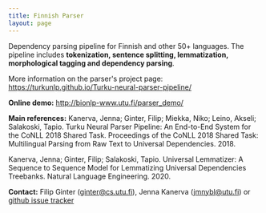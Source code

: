 ```yaml
---
title: Finnish Parser
layout: page
---
```


Dependency parsing pipeline for Finnish and other 50+ languages. The pipeline includes **tokenization, sentence splitting, lemmatization, morphological tagging and dependency parsing**.

 More information on the parser's project page: <https://turkunlp.github.io/Turku-neural-parser-pipeline/>
 
 **Online demo:** <http://bionlp-www.utu.fi/parser_demo/>
 
 **Main references:**
Kanerva, Jenna; Ginter, Filip; Miekka, Niko; Leino, Akseli; Salakoski, Tapio. Turku Neural Parser Pipeline: An End-to-End System for the CoNLL 2018 Shared Task. Proceedings of the CoNLL 2018 Shared Task: Multilingual Parsing from Raw Text to Universal Dependencies. 2018.

Kanerva, Jenna; Ginter, Filip; Salakoski, Tapio. Universal Lemmatizer: A Sequence to Sequence Model for Lemmatizing Universal Dependencies Treebanks. Natural Language Engineering. 2020.
 
 **Contact:** Filip Ginter (ginter@cs.utu.fi), Jenna Kanerva (jmnybl@utu.fi) or [github issue tracker](https://github.com/TurkuNLP/Turku-neural-parser-pipeline/issues)
